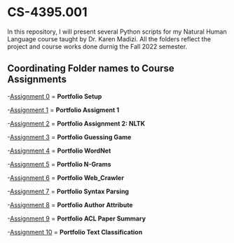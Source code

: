 # CS-4395.001
In this repository, I will present several Python scripts for my Natural Human Language course taught by Dr. Karen Madizi.
All the folders reflect the project and course works done durnig the Fall 2022 semester.  

## Coordinating  Folder names to Course Assignments
  -[Assignment 0](https://github.com/PseudoSaurus/CS-4395.001/tree/main/Assignment%200) = **Portfolio Setup**
  
  -[Assignment 1](https://github.com/PseudoSaurus/CS-4395.001/tree/main/Assignment%201) = **Portfolio Assigment 1**
  
  -[Assignment 2](https://github.com/PseudoSaurus/CS-4395.001/tree/main/Assignment%202) = **Portfolio Assignment 2: NLTK**
  
  -[Assignment 3](https://github.com/PseudoSaurus/CS-4395.001/tree/main/Assignment%203) = **Portfolio Guessing Game**
  
  -[Assignment 4](https://github.com/PseudoSaurus/CS-4395.001/tree/main/Assignment%204) = **Portfolio WordNet**
  
  -[Assignment 5](https://github.com/PseudoSaurus/CS-4395.001/tree/main/Assignment%205) = **Portfolio N-Grams**

  -[Assignment 6](https://github.com/PseudoSaurus/CS-4395.001/tree/main/Assignment%206) = **Portfolio Web_Crawler**
  
  -[Assignment 7](https://github.com/PseudoSaurus/CS-4395.001/tree/main/Assignment%207) = **Portfolio Syntax Parsing**

  -[Assignment 8](https://github.com/PseudoSaurus/CS-4395.001/tree/main/Assignment%208) = **Portfolio Author Attribute**

  -[Assignment 9](https://github.com/PseudoSaurus/CS-4395.001/tree/main/Assignment%209) = **Portfolio ACL Paper Summary**

  -[Assignment 10](https://github.com/PseudoSaurus/CS-4395.001/tree/main/Assignment%2010) = **Portfolio Text Classification**

